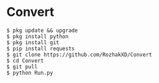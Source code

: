 # Convert
    $ pkg update && upgrade
    $ pkg install python
    $ pkg install git
    $ pip install requests
    $ git clone https://github.com/RozhakXD/Convert
    $ cd Convert
    $ git pull
    $ python Run.py
